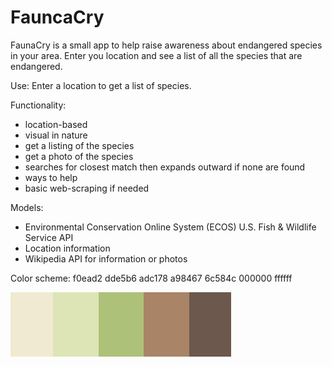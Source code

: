 # FauncaCry

FaunaCry is a small app to help raise awareness about endangered species in your area. Enter you location and see a list of all the species that are endangered.

Use: Enter a location to get a list of species.

Functionality: 
- location-based
- visual in nature
- get a listing of the species 
- get a photo of the species
- searches for closest match then expands outward if none are found
- ways to help
- basic web-scraping if needed

Models:
- Environmental Conservation Online System (ECOS) U.S. Fish & Wildlife Service API
- Location information
- Wikipedia API for information or photos


Color scheme:
f0ead2
dde5b6
adc178
a98467
6c584c
000000
ffffff

![colorscheme](./colors.PNG)



